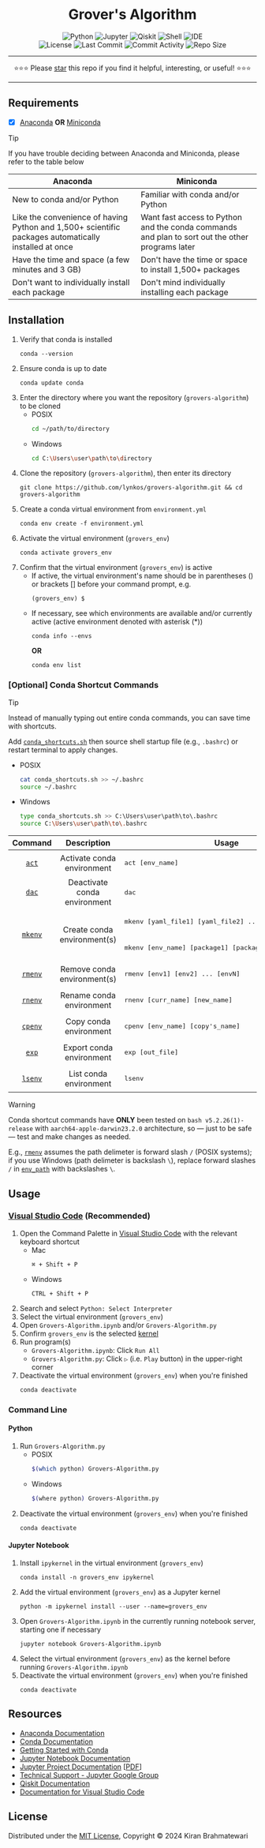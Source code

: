 <div align="center">
<h1>Grover's Algorithm</h1>
<img alt="Python" src="https://img.shields.io/static/v1?label=Language&style=flat&message=Python+3.10.13&logo=python&color=c7a228&labelColor=393939&logoColor=4f97d1">
<img alt="Jupyter" src="https://img.shields.io/static/v1?label=Packages&style=flat&message=Jupyter&logo=jupyter&color=f37626&labelColor=393939&logoColor=f37626">
<img alt="Qiskit" src="https://img.shields.io/static/v1?label=Packages&style=flat&message=Qiskit&logo=qiskit&color=6929c4&labelColor=393939&logoColor=af7afa">
<img alt="Shell" src="https://img.shields.io/static/v1?label=Shell&style=flat&message=Bash&logo=gnu+bash&color=4EAA25&labelColor=393939&logoColor=4EAA25">
<img alt="IDE" src="https://img.shields.io/static/v1?label=IDE&style=flat&message=Visual+Studio+Code&logo=visual+studio+code&color=007acc&labelColor=393939&logoColor=007acc">
</div>

<div align="center">
<img alt="License" src="https://img.shields.io/github/license/lynkos/grovers-algorithm?style=flat&label=License&labelColor=393939&color=788200&link=https%3A%2F%2Fgithub.com%2Flynkos%2Fgrovers-algorithm%2Fblob%2Fmaster%2FLICENSE.md">
<img alt="Last Commit" src="https://img.shields.io/github/last-commit/lynkos/grovers-algorithm?style=flat&label=Last+Commit&labelColor=393939&color=be0000">
<img alt="Commit Activity" src="https://img.shields.io/github/commit-activity/y/lynkos/grovers-algorithm?style=flat&label=Commit+Activity&labelColor=393939&color=b30086">
<img alt="Repo Size" src="https://img.shields.io/github/repo-size/lynkos/grovers-algorithm?style=flat&label=Repo+Size&labelColor=393939&color=ff62b1">
</div>

---

<p align="center">
 ⭐️⭐️⭐️ Please <a target="_blank" href="https://github.com/lynkos/grovers-algorithm">star</a> this repo if you find it helpful, interesting, or useful! ⭐️⭐️⭐️
</p>

---

## Requirements
- [x] [Anaconda](https://docs.continuum.io/free/anaconda/install) **OR** [Miniconda](https://docs.conda.io/projects/miniconda/en/latest)
> [!TIP]
> If you have trouble deciding between Anaconda and Miniconda, please refer to the table below
> <table>
> <thead>
> <tr>
> <th><center>Anaconda</center></th>
> <th><center>Miniconda</center></th>
> </tr>
> </thead>
> <tbody>
> <tr>
> <td>New to conda and/or Python</td>
> <td>Familiar with conda and/or Python</td>
> </tr>
> <tr>
> <td>Like the convenience of having Python and 1,500+ scientific packages automatically installed at once</td>
> <td>Want fast access to Python and the conda commands and plan to sort out the other programs later</td>
> </tr>
> <tr>
> <td>Have the time and space (a few minutes and 3 GB)</td>
> <td>Don't have the time or space to install 1,500+ packages</td>
> </tr>
> <tr>
> <td>Don't want to individually install each package</td>
> <td>Don't mind individually installing each package</td>
> </tr>
> </tbody>
> </table>

## Installation
1. Verify that conda is installed
   ```
   conda --version
   ```
2. Ensure conda is up to date
   ```
   conda update conda
   ```
3. Enter the directory where you want the repository (`grovers-algorithm`) to be cloned
     * POSIX
       ```sh
       cd ~/path/to/directory
       ```
     * Windows
       ```sh
       cd C:\Users\user\path\to\directory
       ```
4. Clone the repository (`grovers-algorithm`), then enter its directory
   ```
   git clone https://github.com/lynkos/grovers-algorithm.git && cd grovers-algorithm
   ```
5. Create a conda virtual environment from `environment.yml`
   ```
   conda env create -f environment.yml
   ```
6. Activate the virtual environment (`grovers_env`)
   ```
   conda activate grovers_env
   ```
7. Confirm that the virtual environment (`grovers_env`) is active
     * If active, the virtual environment's name should be in parentheses () or brackets [] before your command prompt, e.g.
       ```
       (grovers_env) $
       ```
     * If necessary, see which environments are available and/or currently active (active environment denoted with asterisk (*))
       ```
       conda info --envs
       ```
       **OR**
       ```
       conda env list
       ```

### [Optional] Conda Shortcut Commands
> [!TIP]
> Instead of manually typing out entire conda commands, you can save time with shortcuts.
> 
> Add [`conda_shortcuts.sh`](conda_shortcuts.sh) then source shell startup file (e.g., `.bashrc`) or restart terminal to apply changes.
> * POSIX
>   ```sh
>   cat conda_shortcuts.sh >> ~/.bashrc
>   source ~/.bashrc
>   ```
> * Windows
>   ```sh
>   type conda_shortcuts.sh >> C:\Users\user\path\to\.bashrc
>   source C:\Users\user\path\to\.bashrc
>   ```

<table>
   <thead>
     <tr>
       <th><center>Command</center></th>
       <th><center>Description</center></th>
       <th><center>Usage</center></th>
     </tr>
   </thead>
   <tbody>
     <tr>
       <td align="center"><a target="_blank" href="conda_shortcuts.sh#L94"><code>act</code></a></td>
       <td align="center">Activate conda environment</td>
       <td><p><pre>act [env_name]</pre></p></td>
     </tr>
     <tr>
       <td align="center"><a target="_blank" href="conda_shortcuts.sh#L3"><code>dac</code></a></td>
       <td align="center">Deactivate conda environment</td>
       <td><p><pre>dac</pre></p></td>
     </tr>
     <tr>
       <td align="center" rowspan="2"><a target="_blank" href="conda_shortcuts.sh#L21"><code>mkenv</code></a></td>
       <td rowspan="2" align="center">Create conda environment(s)</td>
       <td><p><pre>mkenv [yaml_file1] [yaml_file2] ... [yaml_fileN]</pre></p></td>
     </tr>
     <tr>
       <td><p><pre>mkenv [env_name] [package1] [package2] ... [packageN]</pre></p></td>
     </tr>
     <tr>
       <td align="center"><a target="_blank" href="conda_shortcuts.sh#L47"><code>rmenv</code></a></td>
       <td align="center">Remove conda environment(s)</td>
       <td><p><pre>rmenv [env1] [env2] ... [envN]</pre></p></td>
     </tr>
     <tr>
       <td align="center"><a target="_blank" href="conda_shortcuts.sh#L61"><code>rnenv</code></a></td>
       <td align="center">Rename conda environment</td>
       <td><p><pre>rnenv [curr_name] [new_name]</pre></p></td>
     </tr>
     <tr>
       <td align="center"><a target="_blank" href="conda_shortcuts.sh#L81"><code>cpenv</code></a></td>
       <td align="center">Copy conda environment</td>
       <td><p><pre>cpenv [env_name] [copy's_name]</pre></p></td>
     </tr>
     <tr>
       <td align="center"><a target="_blank" href="conda_shortcuts.sh#L108"><code>exp</code></a></td>
       <td align="center">Export conda environment</td>
       <td><p><pre>exp [out_file]</pre></p></td>
     </tr>
     <tr>
       <td align="center"><a target="_blank" href="conda_shortcuts.sh#L132"><code>lsenv</code></a></td>
       <td align="center">List conda environment</td>
       <td><p><pre>lsenv</pre></p></td>
     </tr>
   </tbody>
</table>

> [!WARNING]
> Conda shortcut commands have **ONLY** been tested on `bash v5.2.26(1)-release` with `aarch64-apple-darwin23.2.0` architecture, so — just to be safe — test and make changes as needed.
> 
> E.g., [`rmenv`](conda_shortcuts.sh#L47) assumes the path delimeter is forward slash `/` (POSIX systems); if you use Windows (path delimeter is backslash `\`), replace forward slashes `/` in [`env_path`](conda_shortcuts.sh#L50) with backslashes `\`.

## Usage
### [Visual Studio Code](https://code.visualstudio.com/docs/datascience/jupyter-notebooks) (Recommended)
1. Open the Command Palette in [Visual Studio Code](https://code.visualstudio.com/download) with the relevant keyboard shortcut
    * Mac
      ```
      ⌘ + Shift + P
      ```
    * Windows
      ```
      CTRL + Shift + P
      ```
2. Search and select `Python: Select Interpreter`
3. Select the virtual environment (`grovers_env`)
4. Open `Grovers-Algorithm.ipynb` and/or `Grovers-Algorithm.py`
5. Confirm `grovers_env` is the selected [kernel](https://docs.jupyter.org/en/latest/install/kernels.html)
6. Run program(s)
   * `Grovers-Algorithm.ipynb`: Click `Run All`
   * `Grovers-Algorithm.py`: Click `▷` (i.e. `Play` button) in the upper-right corner
7. Deactivate the virtual environment (`grovers_env`) when you're finished
   ```
   conda deactivate
   ```

### Command Line
#### Python
1. Run `Grovers-Algorithm.py`
   * POSIX
      ```sh
      $(which python) Grovers-Algorithm.py
      ```
   * Windows
      ```sh
      $(where python) Grovers-Algorithm.py
      ```
2. Deactivate the virtual environment (`grovers_env`) when you're finished
   ```
   conda deactivate
   ```

#### Jupyter Notebook
1. Install `ipykernel` in the virtual environment (`grovers_env`)
   ```
   conda install -n grovers_env ipykernel
   ```
2. Add the virtual environment (`grovers_env`) as a Jupyter kernel
   ```
   python -m ipykernel install --user --name=grovers_env
   ```
3. Open `Grovers-Algorithm.ipynb` in the currently running notebook server, starting one if necessary
   ```
   jupyter notebook Grovers-Algorithm.ipynb
   ```
4. Select the virtual environment (`grovers_env`) as the kernel before running `Grovers-Algorithm.ipynb`
5. Deactivate the virtual environment (`grovers_env`) when you're finished
   ```
   conda deactivate
   ```

## Resources
* [Anaconda Documentation](https://docs.anaconda.com)
* [Conda Documentation](https://docs.conda.io/en/latest)
* [Getting Started with Conda](https://conda.io/projects/conda/en/latest/user-guide/getting-started.html)
* [Jupyter Notebook Documentation](https://jupyter-notebook.readthedocs.io/en/latest)
* [Jupyter Project Documentation](https://docs.jupyter.org/en/latest/index.html) [[PDF](https://buildmedia.readthedocs.org/media/pdf/jupyter/latest/jupyter.pdf)]
* [Technical Support - Jupyter Google Group](https://discourse.jupyter.org)
* [Qiskit Documentation](https://qiskit.org/documentation/index.html)
* [Documentation for Visual Studio Code](https://code.visualstudio.com/docs)

## License
Distributed under the [MIT License](LICENSE.md), Copyright © 2024 Kiran Brahmatewari
